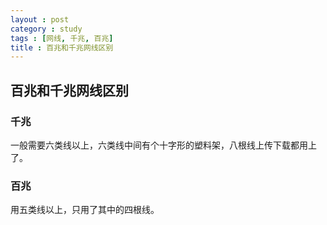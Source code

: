 ```yaml
---
layout : post
category : study
tags : [网线, 千兆, 百兆]
title : 百兆和千兆网线区别
---
```


## 百兆和千兆网线区别

### 千兆

一般需要六类线以上，六类线中间有个十字形的塑料架，八根线上传下载都用上了。

### 百兆

用五类线以上，只用了其中的四根线。
